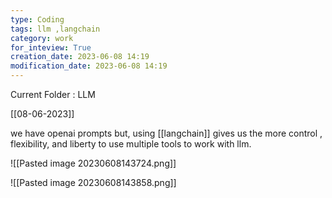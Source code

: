 ```yaml
---
type: Coding  
tags: llm ,langchain
category: work
for_inteview: True
creation_date: 2023-06-08 14:19
modification_date: 2023-06-08 14:19
---
```


  
Current Folder : LLM




[[08-06-2023]]

we have openai prompts but, using [[langchain]] gives us the more control , flexibility, and liberty to use multiple tools to work with llm.

![[Pasted image 20230608143724.png]] 

![[Pasted image 20230608143858.png]]